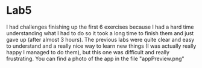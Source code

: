 # Lab5

I had challenges finishing up the first 6 exercises because I had a hard time understanding what I had to do so it took a long time to 
finish them and just gave up (after almost 3 hours). The previous labs were quite clear and easy to understand and a really nice way 
to learn new things (I was actually really happy I managed to do them), but this one was difficult and really frustrating.
You can find a photo of the app in the file "appPreview.png"
